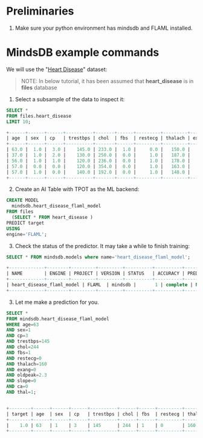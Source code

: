 # Preliminaries

1. Make sure your python environment has mindsdb and FLAML installed.

# MindsDB example commands

We will use the "[Heart Disease](https://raw.githubusercontent.com/mindsdb/mindsdb-examples/master/classics/heart_disease/processed_data/train.csv)" dataset:

>NOTE: In below tutorial, it has been assumed that **heart_disease** is in **files** database

1. Select a subsample of the data to inspect it:

```sql
SELECT * 
FROM files.heart_disease 
LIMIT 10;
```
```sql
+------+------+------+----------+-------+------+---------+---------+-------+---------+-------+------+------+--------+
| age  | sex  | cp   | trestbps | chol  | fbs  | restecg | thalach | exang | oldpeak | slope | ca   | thal | target |
+------+------+------+----------+-------+------+---------+---------+-------+---------+-------+------+------+--------+
| 63.0 |  1.0 |  3.0 |    145.0 | 233.0 |  1.0 |     0.0 |   150.0 |   0.0 |     2.3 |   0.0 |  0.0 |  1.0 |    1.0 |
| 37.0 |  1.0 |  2.0 |    130.0 | 250.0 |  0.0 |     1.0 |   187.0 |   0.0 |     3.5 |   0.0 |  0.0 |  2.0 |    1.0 |
| 56.0 |  1.0 |  1.0 |    120.0 | 236.0 |  0.0 |     1.0 |   178.0 |   0.0 |     0.8 |   2.0 |  0.0 |  2.0 |    1.0 |
| 57.0 |  0.0 |  0.0 |    120.0 | 354.0 |  0.0 |     1.0 |   163.0 |   1.0 |     0.6 |   2.0 |  0.0 |  2.0 |    1.0 |
| 57.0 |  1.0 |  0.0 |    140.0 | 192.0 |  0.0 |     1.0 |   148.0 |   0.0 |     0.4 |   1.0 |  0.0 |  1.0 |    1.0 |
+------+------+------+----------+-------+------+---------+---------+-------+---------+-------+------+------+--------+
```
2. Create an AI Table with TPOT as the ML backend:
   
```sql
CREATE MODEL 
  mindsdb.heart_disease_flaml_model
FROM files
  (SELECT * FROM heart_disease )
PREDICT target
USING
engine='FLAML';
```




3. Check the status of the predictor. It may take a while to finish training:

```sql
SELECT * FROM mindsdb.models where name='heart_disease_flaml_model';
```
```sql
+-------------+--------+---------+---------+----------+----------+---------+---------------+-----------------+-------+---------------------+-----------------------------------+------------------------+-----------------------+---------------------+------+----------------------------+
| NAME        | ENGINE | PROJECT | VERSION | STATUS   | ACCURACY | PREDICT | UPDATE_STATUS | MINDSDB_VERSION | ERROR | SELECT_DATA_QUERY   | TRAINING_OPTIONS                  | CURRENT_TRAINING_PHASE | TOTAL_TRAINING_PHASES | TRAINING_PHASE_NAME | TAG  | CREATED_AT                 |
+-------------+--------+---------+---------+----------+----------+---------+---------------+-----------------+-------+---------------------+-----------------------------------+------------------------+-----------------------+---------------------+------+----------------------------+
| heart_disease_flaml_model | FLAML  | mindsdb |       1 | complete | NULL     | target  | up_to_date    | 23.4.4.4        | NULL  | SELECT * FROM Heart | {'target': 'target', 'using': {}} | NULL                   | NULL                  | NULL                | NULL | 2023-05-07 10:53:46.937682 |
+-------------+--------+---------+---------+----------+----------+---------+---------------+-----------------+-------+---------------------+-----------------------------------+------------------------+-----------------------+---------------------+------+----------------------------+
```

3. Let me make a prediction for you. 

```sql 
SELECT *
FROM mindsdb.heart_disease_flaml_model
WHERE age=63
AND sex=1
AND cp=3
AND trestbps=145
AND chol=244
AND fbs=1
AND restecg=0
AND thalach=160
AND exang=0
AND oldpeak=2.3
AND slope=0
AND ca=0
AND thal=1;
```
```sql

+--------+------+------+------+----------+------+------+---------+---------+-------+---------+-------+------+------+
| target | age  | sex  | cp   | trestbps | chol | fbs  | restecg | thalach | exang | oldpeak | slope | ca   | thal |
+--------+------+------+------+----------+------+------+---------+---------+-------+---------+-------+------+------+
|    1.0 | 63   | 1    | 3    | 145      | 244  | 1    | 0       | 160     | 0     | 2.3     | 0     | 0    | 1    |
+--------+------+------+------+----------+------+------+---------+---------+-------+---------+-------+------+------+
```